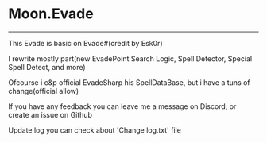 # Moon.Evade

--------------------------------------------------

This Evade is basic on Evade#(credit by Esk0r)

I rewrite mostly part(new EvadePoint Search Logic, Spell Detector, Special Spell Detect, and more)

Ofcourse i c&p official EvadeSharp his SpellDataBase, but i have a tuns of change(official allow)

If you have any feedback you can leave me a message on Discord, or create an issue on Github

Update log you can check about 'Change log.txt' file